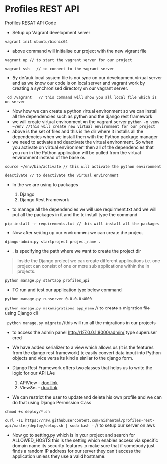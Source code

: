 # Profiles REST API

Profiles RESAT API Code

- Setup up Vagrant development server

`` vagrant init ubuntu/bionic64 ``

- above command will initialise our project with the new vigrant file

``vagrant up // to start the vagrant server for our project  ``

``vagrant ssh   // to connect to the vagrant server ``
- By default local system file is not sync on our development virtual server and as we know our code is on local server and vagrant work by creating a synchronised directory on our vagrant server.


`` cd /vagrant   // this command will show you all local file which is on server``  

- Now how we can create a python virtual environment so we can install all the dependencies such as python and the django rest framework
- we will create virtual environment on the vagrant server
`` python -m venv ~/env //this will create new virtual environment for our project `` 
- above is the set of files and this is the dir where it installs all the dependencies when we install them with the Python package manager
- we need to activate and deactivate the virtual environment. So when you activate on virtual environment then all of the dependencies that you run in the Python application will be pulled from the virtual environment instead of the base os

``source ~/env/bin/activate // this will activate the python environment`` 

``deactivate // to deactivate the virtual environment`` 
- In the we are using to packages 
    1. Django
    2. Django Rest Framework

- to manage all the dependencies we will use requirment.txt and we will put all the packages in it and the to install type the command 

``pip install -r requirements.txt // this will install all the packages ``

- Now after setting up our environment we can create the project 

``django-admin.py startproject project_name . ``

- . is specifying the path where we want to create the project dir
> Inside the Django project we can create different applications i.e. one project can consist of one or more sub applications within the in projects.

``python manage.py startapp profiles_api`` 
- TO run and test our application type below command

``python manage.py runserver 0.0.0.0:8000``

``python manage.py makemigrations app_name`` // to create a migration file using Django cli

`` python manage.py migrate`` //this will run all the migrations in our projects 

- to access the admin panel http://127.0.0.1:8000/admin/ type superuser cred 

- We have added serializer to a view which allows us (it is the features from the django rest framework) to easily convert data input into Python objects and vice versa its kind a similar to the django form. 

- Django Rest Framework offers two classes that helps us to write the logic for our API i.Ae 
    1. APIView - [doc link](https://www.django-rest-framework.org/api-guide/views/)
    2. ViewSet - [doc link](https://www.django-rest-framework.org/api-guide/viewsets/)
    
- We can restrict the user to update and delete his own profile and we can do that using Django Permission Class 

``chmod +x deploy/*.sh`` 

``curl -sL https://raw.githubusercontent.com/nishantml/profiles-rest-api/master/deploy/setup.sh | sudo bash -`` // to setup our server on aws

- Now go to setting.py which is in your project and search for ALLOWED_HOSTS this is the setting which enables access via
 specific domain name its security features to make sure that if somebody just finds a random IP address for our server
  they can't access the application unless they use a valid hostname.
